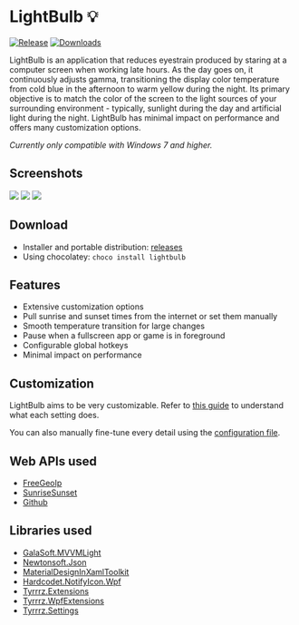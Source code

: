 # LightBulb 💡

[![Release](https://img.shields.io/github/release/Tyrrrz/LightBulb.svg)](https://github.com/Tyrrrz/LightBulb/releases)
[![Downloads](https://img.shields.io/github/downloads/Tyrrrz/LightBulb/total.svg)](https://github.com/Tyrrrz/LightBulb/releases)

LightBulb is an application that reduces eyestrain produced by staring at a computer screen when working late hours. As the day goes on, it continuously adjusts gamma, transitioning the display color temperature from cold blue in the afternoon to warm yellow during the night. Its primary objective is to match the color of the screen to the light sources of your surrounding environment - typically, sunlight during the day and artificial light during the night. LightBulb has minimal impact on performance and offers many customization options.

_Currently only compatible with Windows 7 and higher._

## Screenshots

![](http://www.tyrrrz.me/Projects/LightBulb/Images/1.png)
![](http://www.tyrrrz.me/Projects/LightBulb/Images/2.png)
![](http://www.tyrrrz.me/Projects/LightBulb/Images/3.png)

## Download

- Installer and portable distribution: [releases](https://github.com/Tyrrrz/LightBulb/releases)
- Using chocolatey: `choco install lightbulb`

## Features

- Extensive customization options
- Pull sunrise and sunset times from the internet or set them manually
- Smooth temperature transition for large changes
- Pause when a fullscreen app or game is in foreground
- Configurable global hotkeys
- Minimal impact on performance

## Customization

LightBulb aims to be very customizable. Refer to [this guide](https://github.com/Tyrrrz/LightBulb/wiki/Settings-explanation) to understand what each setting does.

You can also manually fine-tune every detail using the [configuration file](https://github.com/Tyrrrz/LightBulb/wiki/Config-file).

## Web APIs used

- [FreeGeoIp](http://freegeoip.net)
- [SunriseSunset](https://sunrise-sunset.org)
- [Github](https://developer.github.com)

## Libraries used

 - [GalaSoft.MVVMLight](http://www.mvvmlight.net)
 - [Newtonsoft.Json](http://www.newtonsoft.com/json)
 - [MaterialDesignInXamlToolkit](https://github.com/ButchersBoy/MaterialDesignInXamlToolkit)
 - [Hardcodet.NotifyIcon.Wpf](http://www.hardcodet.net/wpf-notifyicon)
 - [Tyrrrz.Extensions](https://github.com/Tyrrrz/Extensions)
 - [Tyrrrz.WpfExtensions](https://github.com/Tyrrrz/WpfExtensions)
 - [Tyrrrz.Settings](https://github.com/Tyrrrz/Settings)
